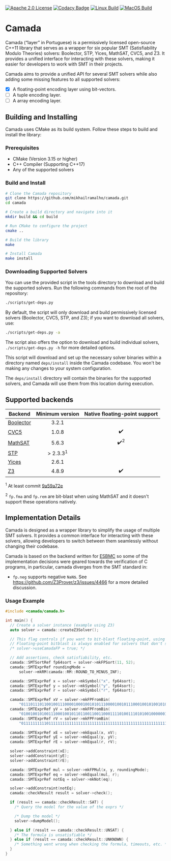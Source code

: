 [![Apache 2.0 License](https://img.shields.io/badge/license-Apache--2-brightgreen.svg)](https://www.apache.org/licenses/LICENSE-2.0)
[![Codacy Badge](https://api.codacy.com/project/badge/Grade/7eef16a1313d4ba8801a21e767a0fb25)](https://app.codacy.com/manual/mikhail-ramalho/camada?utm_source=github.com&utm_medium=referral&utm_content=mikhailramalho/camada&utm_campaign=Badge_Grade_Dashboard) [![Linux Build](https://github.com/mikhailramalho/camada/actions/workflows/build-linux.yml/badge.svg)](https://github.com/mikhailramalho/camada/actions/workflows/build-linux.yml) [![MacOS Build](https://github.com/mikhailramalho/camada/actions/workflows/build-macos.yml/badge.svg)](https://github.com/mikhailramalho/camada/actions/workflows/build-macos.yml)

# Camada

Camada (“layer” in Portuguese) is a permissively licensed open-source C++11 library that serves as a wrapper for six popular SMT (Satisfiability Modulo Theories) solvers: Boolector, STP, Yices, MathSAT, CVC5, and Z3. It provides a unified interface for interacting with these solvers, making it easier for developers to work with SMT in their projects.

Camada aims to provide a unified API for several SMT solvers while also adding some missing features to all supported solvers:
- [x] A floating-point encoding layer using bit-vectors.
- [ ] A tuple encoding layer.
- [ ] A array encoding layer.

## Building and Installing

Camada uses CMake as its build system. Follow these steps to build and install the library:

### Prerequisites

- CMake (Version 3.15 or higher)
- C++ Compiler (Supporting C++17)
- Any of the supported solvers

### Build and Install
```bash
# Clone the Camada repository
git clone https://github.com/mikhailramalho/camada.git
cd camada

# Create a build directory and navigate into it
mkdir build && cd build

# Run CMake to configure the project
cmake ..

# Build the library
make

# Install Camada
make install
```

### Downloading Supported Solvers

You can use the provided script in the tools directory to download and build the supported solvers. Run the following commands from the root of the repository:
```bash
./scripts/get-deps.py
```
By default, the script will only download and build permissively licensed solvers (Boolector, CVC5, STP, and Z3); if you want to download all solvers, use:
```bash
./scripts/get-deps.py -a
```
The script also offers the option to download and build individual solvers, `./scripts/get-deps.py -h` for more detailed options.

This script will download and set up the necessary solver binaries within a directory named `deps/install` inside the Camada codebase. You won't be making any changes to your system configuration.

The `deps/install` directory will contain the binaries for the supported solvers, and Camada will use them from this location during execution.

## Supported backends

| Backend    | Minimum version | Native floating-point support |
| ---------- | :-------------: | :-------------: |
| [Boolector](https://boolector.github.io/)  |  3.2.1          |   |
| [CVC5](https://cvc5.github.io/)            |  1.0.8            | ✔️ |
| [MathSAT](https://mathsat.fbk.eu/)         |  5.6.3          | ✔️<sup>2</sup> |
| [STP](https://stp.github.io/)              |  > 2.3.3<sup>1</sup>      |   |
| [Yices](https://yices.csl.sri.com/)        |  2.6.1          |   |
| [Z3](https://github.com/Z3Prover/z3)       |  4.8.9          | ✔️ |

<sup>1</sup> At least commit [9a59a72e](https://github.com/stp/stp/commit/9a59a72e82d67cefeb88d8baa34965f70acb5d1c)

<sup>2</sup> `fp.fma` and `fp.rem` are bit-blast when using MathSAT and it doesn't support these operations natively. 

## Implementation Details

Camada is designed as a wrapper library to simplify the usage of multiple SMT solvers. It provides a common interface for interacting with these solvers, allowing developers to switch between them seamlessly without changing their codebase.

Camada is based on the backend written for [ESBMC](https://github.com/esbmc/esbmc) so some of the implementation decisions were geared towards the verification of C programs, in particular, camada diverges from the SMT standard in:
- `fp.neg` supports negative `NaN`s. See https://github.com/Z3Prover/z3/issues/4466 for a more detailed discussion.

### Usage Example

```cpp
#include <camada/camada.h>

int main() {
  // Create a solver instance (example using Z3)
  auto solver = camada::createZ3Solver();

  // This flag controls if you want to bit-blast floating-point, using Camada's internal bit-vector encoding
  // Floating-point bitblast is always enabled for solvers that don't support floating-point natively.
  /* solver->useCamadaFP = true; */

  // Add assertions, check satisfiability, etc.
  camada::SMTSortRef fp64sort = solver->mkFPSort(11, 52);
  camada::SMTExprRef roundingMode =
      solver->mkRM(camada::RM::ROUND_TO_MINUS_INF);

  camada::SMTExprRef x = solver->mkSymbol("x", fp64sort);
  camada::SMTExprRef y = solver->mkSymbol("y", fp64sort);
  camada::SMTExprRef r = solver->mkSymbol("r", fp64sort);

  camada::SMTExprRef xV = solver->mkFPFromBin(
      "0111011101100100111000010001001010111000010010111000100101001010", 11);
  camada::SMTExprRef yV = solver->mkFPFromBin(
      "0100100101001110001001011011001100110001111010011101010010000001", 11);
  camada::SMTExprRef rV = solver->mkFPFromBin(
      "0111111111101111111111111111111111111111111111111111111111111111", 11);

  camada::SMTExprRef xE = solver->mkEqual(x, xV);
  camada::SMTExprRef yE = solver->mkEqual(y, yV);
  camada::SMTExprRef rE = solver->mkEqual(r, rV);

  solver->addConstraint(xE);
  solver->addConstraint(yE);
  solver->addConstraint(rE);

  camada::SMTExprRef mul = solver->mkFPMul(x, y, roundingMode);
  camada::SMTExprRef eq = solver->mkEqual(mul, r);
  camada::SMTExprRef notEq = solver->mkNot(eq);

  solver->addConstraint(notEq);
  camada::checkResult result = solver->check();

  if (result == camada::checkResult::SAT) {
    /* Query the model for the value of the exprs */

    /* Dump the model */
    solver->dumpModel();

  } else if (result == camada::checkResult::UNSAT) {
    /* The formula is unsatisfiable */
  } else if (result == camada::checkResult::UNKNOWN) {
    /* Something went wrong when checking the formula, timeouts, etc. */
  }
}
